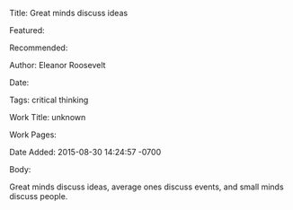 Title: Great minds discuss ideas

Featured: 

Recommended: 

Author: Eleanor Roosevelt

Date: 

Tags: critical thinking

Work Title: unknown

Work Pages:  

Date Added: 2015-08-30 14:24:57 -0700

Body:

Great minds discuss ideas, average ones discuss events, and small minds discuss people.


